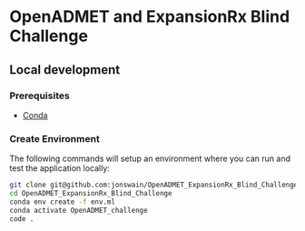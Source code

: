 # OpenADMET and ExpansionRx Blind Challenge

## Local development

### Prerequisites

- [Conda](https://docs.conda.io/projects/conda/en/latest/user-guide/install/download.html)

### Create Environment

The following commands will setup an environment where you can run and test the application locally:

```bash
git clone git@github.com:jonswain/OpenADMET_ExpansionRx_Blind_Challenge
cd OpenADMET_ExpansionRx_Blind_Challenge
conda env create -f env.ml
conda activate OpenADMET_challenge
code .
```
